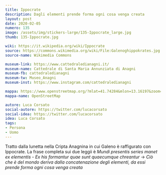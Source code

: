 ```yaml
---
title: Ippocrate
description: Dagli elementi prende forma ogni cosa venga creata
layout: post
date: 2020-02-05
numero: 135
image: /assets/img/stickers-large/135-Ippocrate_large.jpg
thumb: 135-Ippocrate.jpg

wiki: https://it.wikipedia.org/wiki/Ippocrate
source: https://commons.wikimedia.org/wiki/File:Galenoghippokrates.jpg
source-name: Wikimedia Commons

museum-link: https://www.cattedraledianagni.it/
museum-name: Cattedrale di Santa Maria Annunziata di Anagni
museum-fb: cattedraledianagni
museum-tw: Museo_Anagni
museum-inst: https://www.instagram.com/cattedraledianagni

mappa: https://www.openstreetmap.org/?mlat=41.74284&mlon=13.16197&zoom=15#map=16/41.7429/13.1634
mappa-name: OpenStreetMap

autore: Luca Corsato
social-autore: https://twitter.com/lucacorsato
social-idea: https://twitter.com/lucacorsato
idea: Luca Corsato
tags:
- Persona
- Uomo
---
```


Tratto dalla lunetta nella Cripta Anagnina in cui Galeno è raffigurato con Ippocrate. La frase completa sui due leggii è *Mundi presentis series manet ex elementis - Ex his formantur quae sunt quaecumque chreantur* -> *Ciò che è del mondo deriva dalla concatenazione degli elementi, da essi prende forma ogni cosa venga creata*
